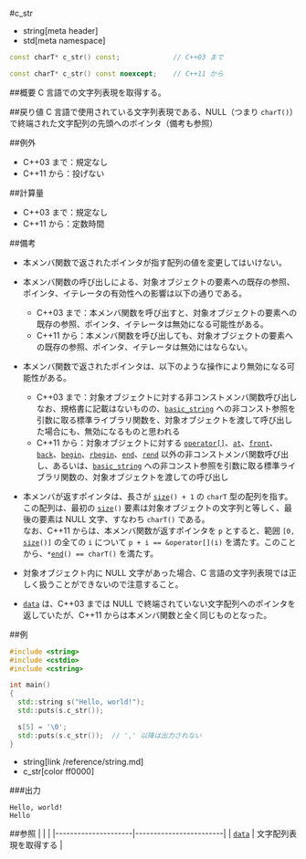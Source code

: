#c_str
* string[meta header]
* std[meta namespace]

```cpp
const charT* c_str() const;				// C++03 まで

const charT* c_str() const noexcept;	// C++11 から
```

##概要
C 言語での文字列表現を取得する。


##戻り値
C 言語で使用されている文字列表現である、NULL（つまり `charT()`）で終端された文字配列の先頭へのポインタ（備考も参照）


##例外
- C++03 まで：規定なし
- C++11 から：投げない


##計算量
- C++03 まで：規定なし
- C++11 から：定数時間


##備考
- 本メンバ関数で返されたポインタが指す配列の値を変更してはいけない。

- 本メンバ関数の呼び出しによる、対象オブジェクトの要素への既存の参照、ポインタ、イテレータの有効性への影響は以下の通りである。
	* C++03 まで：本メンバ関数を呼び出すと、対象オブジェクトの要素への既存の参照、ポインタ、イテレータは無効になる可能性がある。
	* C++11 から：本メンバ関数を呼び出しても、対象オブジェクトの要素への既存の参照、ポインタ、イテレータは無効にはならない。

- 本メンバ関数で返されたポインタは、以下のような操作により無効になる可能性がある。
	* C++03 まで：対象オブジェクトに対する非コンストメンバ関数呼び出し  
		なお、規格書に記載はないものの、[`basic_string`](/reference/string/basic_string.md) への非コンスト参照を引数に取る標準ライブラリ関数を、対象オブジェクトを渡して呼び出した場合にも、無効になるものと思われる
	* C++11 から：対象オブジェクトに対する [`operator[]`](./op_at.md)、[`at`](./at.md)、[`front`](./front.md)、[`back`](./back.md)、[`begin`](./begin.md)、[`rbegin`](./rbegin.md)、[`end`](./end.md)、[`rend`](./rend.md) 以外の非コンストメンバ関数呼び出し、あるいは、[`basic_string`](/reference/string/basic_string.md) への非コンスト参照を引数に取る標準ライブラリ関数の、対象オブジェクトを渡しての呼び出し

- 本メンバが返すポインタは、長さが [`size`](./size.md)`() + 1` の `charT` 型の配列を指す。この配列は、最初の [`size`](./size.md)`()` 要素は対象オブジェクトの文字列と等しく、最後の要素は NULL 文字、すなわち `charT()` である。  
	なお、C++11 からは、本メンバ関数が返すポインタを `p` とすると、範囲 `[0, `[`size`](./size.md)`()]` の全ての `i` について `p + i == &operator[](i)` を満たす。このことから、`*`[`end`](./end.md)`() == charT()` を満たす。

- 対象オブジェクト内に NULL 文字があった場合、C 言語の文字列表現では正しく扱うことができないので注意すること。

- [`data`](./data.md) は、C++03 までは NULL で終端されていない文字配列へのポインタを返していたが、C++11 からは本メンバ関数と全く同じものとなった。


##例
```cpp
#include <string>
#include <cstdio>
#include <cstring>

int main()
{
  std::string s("Hello, world!");
  std::puts(s.c_str());

  s[5] = '\0';
  std::puts(s.c_str());  // ',' 以降は出力されない
}
```
* string[link /reference/string.md]
* c_str[color ff0000]

###出力
```
Hello, world!
Hello
```


##参照
|                     |                        |
|---------------------|------------------------|
| [`data`](./data.md) | 文字配列表現を取得する |

